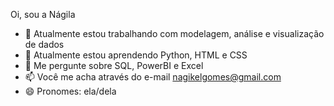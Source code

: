 Oi, sou a Nágila


- 🔭 Atualmente estou trabalhando com modelagem, análise e visualização de dados
- 🌱 Atualmente estou aprendendo Python, HTML e CSS
- 💬 Me pergunte sobre  SQL, PowerBI e Excel 
- 📫 Você me acha através do e-mail nagikelgomes@gmail.com
- 😄 Pronomes: ela/dela
